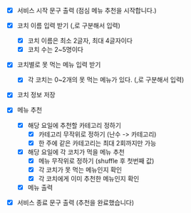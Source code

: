 - [x] 서비스 시작 문구 출력 (점심 메뉴 추천을 시작합니다.)

- [x] 코치 이름 입력 받기 (,로 구분해서 입력)
  - [x] 코치 이름은 최소 2글자, 최대 4글자이다
  - [x] 코치 수는 2~5명이다
- [x] 코치별로 못 먹는 메뉴 입력 받기
  - [x] 각 코치는 0~2개의 못 먹는 메뉴가 있다. (,로 구분해서 입력)
- [x] 코치 정보 저장

- [x] 메뉴 추천
  - [x] 해당 요일에 추천할 카테고리 정하기
    - [x] 카테고리 무작위로 정하기 (난수 -> 카테고리)
    - [x] 한 주에 같은 카테고리는 최대 2회까지만 가능
  - [x] 해당 요일에 각 코치가 먹을 메뉴 추천
    - [x] 메뉴 무작위로 정하기 (shuffle 후 첫번째 값)
    - [x] 각 코치가 못 먹는 메뉴인지 확인
    - [x] 각 코치에게 이미 추천한 메뉴인지 확인
  - [x] 메뉴 출력
  
- [x] 서비스 종료 문구 출력 (추천을 완료했습니다)